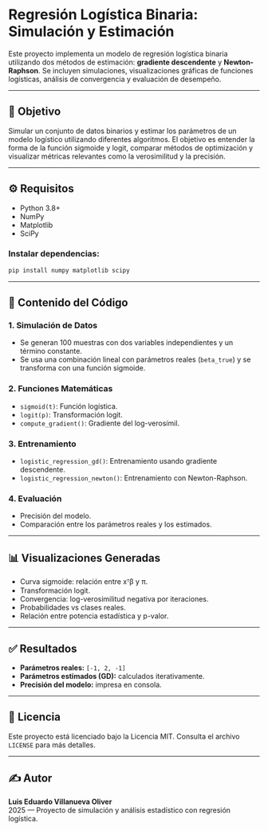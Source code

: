 # Regresión Logística Binaria: Simulación y Estimación

Este proyecto implementa un modelo de regresión logística binaria utilizando dos métodos de estimación: **gradiente descendente** y **Newton-Raphson**. Se incluyen simulaciones, visualizaciones gráficas de funciones logísticas, análisis de convergencia y evaluación de desempeño.

---

## 🎯 Objetivo

Simular un conjunto de datos binarios y estimar los parámetros de un modelo logístico utilizando diferentes algoritmos. El objetivo es entender la forma de la función sigmoide y logit, comparar métodos de optimización y visualizar métricas relevantes como la verosimilitud y la precisión.

---

## ⚙️ Requisitos

- Python 3.8+
- NumPy
- Matplotlib
- SciPy

### Instalar dependencias:
```bash
pip install numpy matplotlib scipy
```

---

## 🧪 Contenido del Código

### 1. Simulación de Datos
- Se generan 100 muestras con dos variables independientes y un término constante.
- Se usa una combinación lineal con parámetros reales (`beta_true`) y se transforma con una función sigmoide.

### 2. Funciones Matemáticas
- `sigmoid(t)`: Función logística.
- `logit(p)`: Transformación logit.
- `compute_gradient()`: Gradiente del log-verosímil.

### 3. Entrenamiento
- `logistic_regression_gd()`: Entrenamiento usando gradiente descendente.
- `logistic_regression_newton()`: Entrenamiento con Newton-Raphson.

### 4. Evaluación
- Precisión del modelo.
- Comparación entre los parámetros reales y los estimados.

---

## 📊 Visualizaciones Generadas

- Curva sigmoide: relación entre xᵀβ y π.
- Transformación logit.
- Convergencia: log-verosimilitud negativa por iteraciones.
- Probabilidades vs clases reales.
- Relación entre potencia estadística y p-valor.

---

## ✅ Resultados

- **Parámetros reales:** `[-1, 2, -1]`
- **Parámetros estimados (GD):** calculados iterativamente.
- **Precisión del modelo:** impresa en consola.

---

## 📜 Licencia

Este proyecto está licenciado bajo la Licencia MIT. Consulta el archivo `LICENSE` para más detalles.

---

## ✍️ Autor

**Luis Eduardo Villanueva Oliver**  
2025 — Proyecto de simulación y análisis estadístico con regresión logística.
